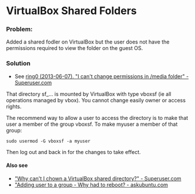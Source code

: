 VirtualBox Shared Folders
=========================

### Problem:

Added a shared fodler on VirtualBox but the user does not have the permissions required
to view the folder on the guest OS.

### Solution

- See [ring0 (2013-06-07). "I can't change permissions in /media folder" - Superuser.com](http://superuser.com/a/605035)

That directory sf_... is mounted by VirtualBox with type vboxsf 
(ie all operations managed by vbox). You cannot change easily owner or access rights.

The recommend way to allow a user to access the directory is to 
make that user a member of the group vboxsf. To make myuser a member of that group:

`sudo usermod -G vboxsf -a myuser`

Then log out and back in for the changes to take effect.

#### Also see

- ["Why can't I chown a VirtualBox shared directory?" - Superuser.com](http://superuser.com/questions/640027/why-cant-i-chown-a-virtualbox-shared-directory)
- ["Adding user to a group - Why had to reboot? - askubuntu.com](http://askubuntu.com/questions/69221/adding-user-to-a-group-why-had-to-reboot)

